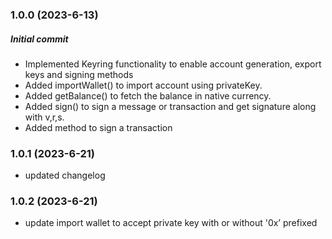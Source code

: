 ### 1.0.0 (2023-6-13)

##### Initial commit

- Implemented Keyring functionality to enable account generation, export keys and signing methods
- Added importWallet() to import account using privateKey.
- Added getBalance() to fetch the balance in native currency.
- Added sign() to sign a message or transaction and get signature along with v,r,s.
- Added method to sign a transaction

### 1.0.1 (2023-6-21)

- updated changelog

### 1.0.2 (2023-6-21)

- update import wallet to accept private key with or without '0x’ prefixed